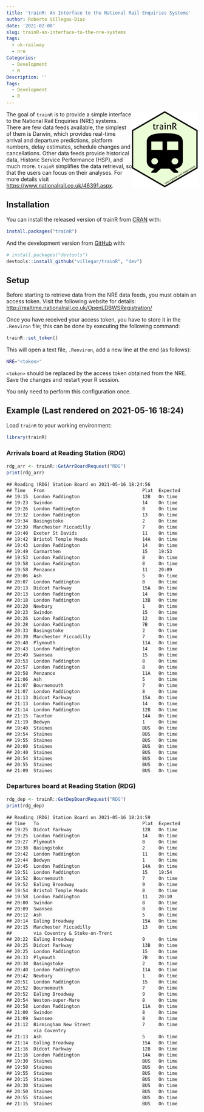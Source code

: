 ```yaml
---
title: 'trainR: An Interface to the National Rail Enquiries Systems'
author: Roberto Villegas-Diaz
date: '2021-02-08'
slug: trainR-an-interface-to-the-nre-systems
tags:
  - uk-railway
  - nre
Categories:
  - Development
  - R
Description: ''
Tags:
  - Development
  - R
---
```


<img src="https://raw.githubusercontent.com/villegar/trainR/main/inst/images/logo.png" alt="logo" align="right" height=200px/>

The goal of `trainR` is to provide a simple interface to the 
National Rail Enquiries (NRE) systems. There are few data feeds 
available, the simplest of them is Darwin, which provides real-time 
arrival and departure predictions, platform numbers, delay estimates, 
schedule changes and cancellations. Other data feeds provide historical 
data, Historic Service Performance (HSP), and much more. `trainR` 
simplifies the data retrieval, so that the users can focus on their 
analyses. For more details visit 
https://www.nationalrail.co.uk/46391.aspx.

## Installation

You can install the released version of trainR from [CRAN](https://CRAN.R-project.org) with:

``` r
install.packages("trainR")
```

And the development version from [GitHub](https://github.com/) with:

``` r
# install.packages("devtools")
devtools::install_github("villegar/trainR", "dev")
```

## Setup
Before starting to retrieve data from the NRE data feeds, you must obtain an access token. 
Visit the following website for details: http://realtime.nationalrail.co.uk/OpenLDBWSRegistration/

Once you have received your access token, you have to store it in the `.Renviron` file; this can be 
done by executing the following command:


```r
trainR::set_token()
```

This will open a text file, `.Renviron`, add a new line at the end (as follows):

```bash
NRE="<token>"
```

`<token>` should be replaced by the access token obtained from the NRE. Save the changes and restart 
your R session.

You only need to perform this configuration once.

## Example (Last rendered on 2021-05-16 18:24)

Load `trainR` to your working environment:

```r
library(trainR)
```

### Arrivals board at Reading Station (RDG)


```r
rdg_arr <- trainR::GetArrBoardRequest("RDG")
print(rdg_arr)
```

```
## Reading (RDG) Station Board on 2021-05-16 18:24:56
## Time   From                                    Plat  Expected
## 19:15  London Paddington                       12B   On time
## 19:23  Swindon                                 14    On time
## 19:26  London Paddington                       8     On time
## 19:32  London Paddington                       13    On time
## 19:34  Basingstoke                             2     On time
## 19:39  Manchester Piccadilly                   7     On time
## 19:40  Exeter St Davids                        11    On time
## 19:42  Bristol Temple Meads                    14A   On time
## 19:43  London Paddington                       14    On time
## 19:49  Carmarthen                              15    19:53
## 19:53  London Paddington                       8     On time
## 19:58  London Paddington                       8     On time
## 19:58  Penzance                                11    20:09
## 20:06  Ash                                     5     On time
## 20:07  London Paddington                       8     On time
## 20:13  Didcot Parkway                          15A   On time
## 20:13  London Paddington                       14    On time
## 20:18  London Paddington                       13B   On time
## 20:20  Newbury                                 1     On time
## 20:23  Swindon                                 15    On time
## 20:26  London Paddington                       12    On time
## 20:28  London Paddington                       7B    On time
## 20:33  Basingstoke                             2     On time
## 20:39  Manchester Piccadilly                   7     On time
## 20:40  Plymouth                                11A   On time
## 20:43  London Paddington                       14    On time
## 20:49  Swansea                                 15    On time
## 20:53  London Paddington                       8     On time
## 20:57  London Paddington                       8     On time
## 20:58  Penzance                                11A   On time
## 21:06  Ash                                     5     On time
## 21:07  Bournemouth                             7     On time
## 21:07  London Paddington                       8     On time
## 21:13  Didcot Parkway                          15A   On time
## 21:13  London Paddington                       14    On time
## 21:14  London Paddington                       12B   On time
## 21:15  Taunton                                 14A   On time
## 21:19  Bedwyn                                  1     On time
## 19:40  Staines                                 BUS   On time
## 19:54  Staines                                 BUS   On time
## 19:55  Staines                                 BUS   On time
## 20:09  Staines                                 BUS   On time
## 20:40  Staines                                 BUS   On time
## 20:54  Staines                                 BUS   On time
## 20:55  Staines                                 BUS   On time
## 21:09  Staines                                 BUS   On time
```

### Departures board at Reading Station (RDG)


```r
rdg_dep <- trainR::GetDepBoardRequest("RDG")
print(rdg_dep)
```

```
## Reading (RDG) Station Board on 2021-05-16 18:24:59
## Time   To                                      Plat  Expected
## 19:25  Didcot Parkway                          12B   On time
## 19:25  London Paddington                       14    On time
## 19:27  Plymouth                                8     On time
## 19:38  Basingstoke                             2     On time
## 19:42  London Paddington                       11    On time
## 19:44  Bedwyn                                  1     On time
## 19:45  London Paddington                       14A   On time
## 19:51  London Paddington                       15    19:54
## 19:52  Bournemouth                             7     On time
## 19:52  Ealing Broadway                         9     On time
## 19:54  Bristol Temple Meads                    8     On time
## 19:58  London Paddington                       11    20:10
## 20:00  Swindon                                 8     On time
## 20:09  Swansea                                 8     On time
## 20:12  Ash                                     5     On time
## 20:14  Ealing Broadway                         15A   On time
## 20:15  Manchester Piccadilly                   13    On time
##        via Coventry & Stoke-on-Trent           
## 20:22  Ealing Broadway                         9     On time
## 20:25  Didcot Parkway                          13B   On time
## 20:25  London Paddington                       15    On time
## 20:33  Plymouth                                7B    On time
## 20:38  Basingstoke                             2     On time
## 20:40  London Paddington                       11A   On time
## 20:42  Newbury                                 1     On time
## 20:51  London Paddington                       15    On time
## 20:52  Bournemouth                             7     On time
## 20:52  Ealing Broadway                         9     On time
## 20:54  Weston-super-Mare                       8     On time
## 20:58  London Paddington                       11A   On time
## 21:00  Swindon                                 8     On time
## 21:09  Swansea                                 8     On time
## 21:12  Birmingham New Street                   7     On time
##        via Coventry                            
## 21:13  Ash                                     5     On time
## 21:14  Ealing Broadway                         15A   On time
## 21:16  Didcot Parkway                          12B   On time
## 21:16  London Paddington                       14A   On time
## 19:30  Staines                                 BUS   On time
## 19:50  Staines                                 BUS   On time
## 19:55  Staines                                 BUS   On time
## 20:15  Staines                                 BUS   On time
## 20:30  Staines                                 BUS   On time
## 20:50  Staines                                 BUS   On time
## 20:55  Staines                                 BUS   On time
## 21:15  Staines                                 BUS   On time
```
